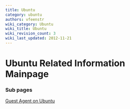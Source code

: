 ```yaml
---
title: Ubuntu
category: ubuntu
authors: vfeenstr
wiki_category: Ubuntu
wiki_title: Ubuntu
wiki_revision_count: 3
wiki_last_updated: 2012-11-21
---
```


# Ubuntu Related Information Mainpage

### Sub pages

[Guest Agent on Ubuntu](Ubuntu/GuestAgent)
